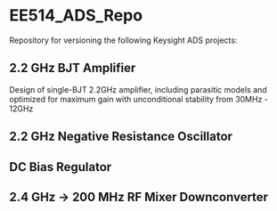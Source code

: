 # EE514_ADS_Repo

Repository for versioning the following Keysight ADS projects:

## 2.2 GHz BJT Amplifier
Design of single-BJT 2.2GHz amplifier, including parasitic models and optimized for maximum gain with unconditional stability from 30MHz - 12GHz

## 2.2 GHz Negative Resistance Oscillator

## DC Bias Regulator

## 2.4 GHz -> 200 MHz RF Mixer Downconverter
